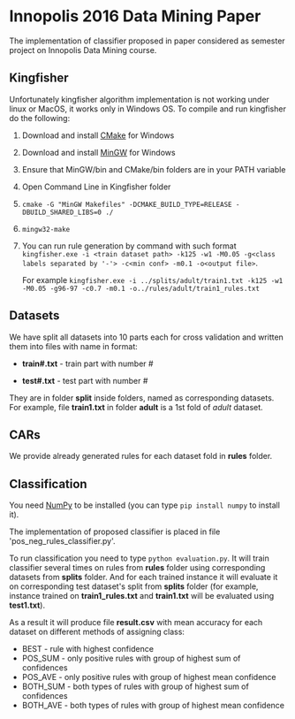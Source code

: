 # Innopolis 2016 Data Mining Paper
The implementation of classifier proposed in paper considered as semester project on Innopolis Data Mining course.

## Kingfisher
Unfortunately kingfisher algorithm implementation is not working under linux or MacOS, it works only in Windows OS.
To compile and run kingfisher do the following:

1. Download and install [CMake](https://cmake.org/download/) for Windows

2. Download and install [MinGW](https://sourceforge.net/projects/mingw/files/) for Windows

3. Ensure that MinGW/bin and CMake/bin folders are in your PATH variable

4. Open Command Line in Kingfisher folder
 
5. `cmake -G "MinGW Makefiles" -DCMAKE_BUILD_TYPE=RELEASE -DBUILD_SHARED_LIBS=0 ./`

6. `mingw32-make`

8.  You can run rule generation by command with such format `kingfisher.exe -i <train dataset path> -k125 -w1 -M0.05 -g<class labels separated by '-'> -c<min conf> -m0.1 -o<output file>`.

    For example `kingfisher.exe -i ../splits/adult/train1.txt -k125 -w1 -M0.05 -g96-97 -c0.7 -m0.1 -o../rules/adult/train1_rules.txt`
    
## Datasets
We have split all datasets into 10 parts each for cross validation and written them into files with name in format:

- **train#.txt** - train part with number #

- **test#.txt** - test part with number #

They are in folder __split__ inside folders, named as corresponding datasets. 
For example, file **train1.txt** in folder **adult** is a 1st fold of _adult_ dataset.  

## CARs
We provide already generated rules for each dataset fold in __rules__ folder.

## Classification

You need [NumPy](http://www.numpy.org/) to be installed (you can type `pip install numpy` to install it).

The implementation of proposed classifier is placed in file 'pos_neg_rules_classifier.py'.

To run classification you need to type `python evaluation.py`. 
It will train classifier several times on rules from __rules__ folder using corresponding datasets from __splits__ folder. 
And for each trained instance it will evaluate it on corresponding test dataset's split from __splits__ folder 
(for example, instance trained on **train1_rules.txt** and **train1.txt** will be evaluated using **test1.txt**). 

As a result it will produce file **result.csv** with mean accuracy for each dataset on different methods of assigning class:
- BEST - rule with highest confidence
- POS_SUM - only positive rules with group of highest sum of confidences
- POS_AVE - only positive rules with group of highest mean confidence
- BOTH_SUM - both types of rules with group of highest sum of confidences
- BOTH_AVE - both types of rules with group of highest mean confidence